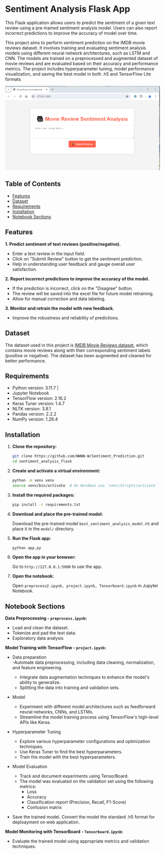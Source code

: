# Sentiment Analysis Flask App

This Flask application allows users to predict the sentiment of a given text review using a pre-trained sentiment analysis model. Users can also report incorrect predictions to improve the accuracy of model over time.

This project aims to perform sentiment prediction on the IMDB movie reviews dataset. It involves training and evaluating sentiment analysis models using different neural network architectures, such as LSTM and CNN. The models are trained on a preprocessed and augmented dataset of movie reviews and are evaluated based on their accuracy and performance metrics. The project includes hyperparameter tuning, model performance visualization, and saving the best model in both .h5 and TensorFlow Lite formats.

![first sight](images/step11.png)

## Table of Contents

- [Features](#features)
- [Dataset](#dataset)
- [Requirements](#requirements)
- [Installation](#installation)
- [Notebook Sections](#notebook-sections)

## Features

**1. Predict sentiment of text reviews (positive/negative).**
- Enter a text review in the input field.
- Click on "Submit Review" button to get the sentiment prediction.
- Help in understanding user feedback and gauge overall user satisfaction.

**2. Report incorrect predictions to improve the accuracy of the model.**
- If the prediction is incorrect, click on the "Disagree" button.
- The review will be saved into the excel file for future model retraining.
- Allow for manual correction and data labeling.

**3. Monitor and retrain the model with new feedback.**
- Improve the robustness and reliability of predictions. 

## Dataset

The dataset used in this project is [IMDB Movie Reviews dataset](https://www.kaggle.com/datasets/lakshmi25npathi/imdb-dataset-of-50k-movie-reviews), which contains movie reviews along with their corresponding sentiment labels (positive or negative). The dataset has been augmented and cleaned for better performance.

## Requirements

- Python version: 3.11.7 |
- Jupyter Notebook
- TensorFlow version: 2.16.2
- Keras Tuner version: 1.4.7
- NLTK version: 3.8.1
- Pandas version: 2.2.2
- NumPy version: 1.26.4

## Installation

1. **Clone the repository:**

    ```sh
    git clone https://github.com/WWWW-W/Sentiment_Prediction.git
    cd sentiment_analysis_flask
    ```

2. **Create and activate a virtual environment:**

    ```sh
    python -m venv venv
    source venv/bin/activate  # On Windows use `venv\Scripts\activate`
    ```

3. **Install the required packages:**

    ```sh
    pip install -r requirements.txt
    ```

4. **Download and place the pre-trained model:**

    Download the pre-trained model `best_sentiment_analysis_model.h5` and place it in the `model/` directory.

5. **Run the Flask app:**

    ```sh
    python app.py
    ```

6. **Open the app in your browser:**

    Go to `http://127.0.0.1:5000` to use the app.

7. **Open the notebook:**

    Open `preprocess2.ipynb, project.ipynb, Tensorboard.ipynb` in Jupyter Notebook.

## Notebook Sections

 **Data Preprocessing - `preprocess.ipynb`:**
- Load and clean the dataset.
- Tokenize and pad the text data.
- Exploratory data analysis 

**Model Training with TensorFlow - `project.ipynb`:**
- Data preparation  
    -Automate data preprocessing, including data cleaning, normalization, and feature engineering.
    - Integrate data augmentation techniques to enhance the model's ability to generalize.
    - Splitting the data into training and validation sets.

- Model 
    - Experiment with different model architectures such as feedforward neural networks, CNNs, and LSTMs.
    - Streamline the model training process using TensorFlow's high-level APIs like Keras.

- Hyperparameter Tuning 
    - Explore various hyperparameter configurations and optimization techniques.
    - Use Keras Tuner to find the best hyperparameters.
    - Train the model with the best hyperparameters.

- Model Evaluation  
    - Track and document experiments using TensorBoard.
    - The model was evaluated on the validation set using the following metrics:
        - Loss
        - Accuracy
        - Classification report (Precision, Recall, F1-Score)
        - Confusion matrix

- Save the trained model. Convert the model the standard .h5 format for deploayment on web application. 

**Model Monitoring with TensorBoard - `Tensorboard.ipynb`:** 
- Evaluate the trained model using appropriate metrics and validation techniques.

